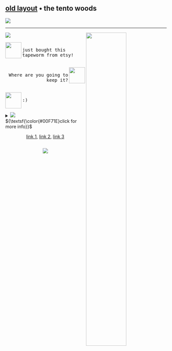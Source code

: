 <h2> <a href="https://github.com/rykuzu/futaba-theme/blob/main/README.md">old layout</a> • the tento woods </h2>
<img src="https://github.com/serphentized/serphentized/blob/main/images/test.svg">

<hr>

<img src="https://files.catbox.moe/okf29a.gif" width="50%" height="50%" align="right">
<!-- make sure gif you're using has the right dimensions (it has to be a square, equal width and height) make sure to leave transparent space to the right. -->

<img src="https://readme-typing-svg.herokuapp.com?font=Fira+Code&pause=1000&color=00F71E&repeat=false&width=235&lines=WIP">
<!-- if u plan on replacing this, go to https://readme-typing-svg.herokuapp.com/demo/ - but make sure you set the width at 235! -->


<!-- dialog 1 , make sure ur icon pngs are 50x50 -->
<p align="left"> <img src="https://file.garden/ZlwiKgzAvyz0wLRz/aaaa/taba" width="50" height="50" align="left"> <kbd><br>just bought this tapeworm from etsy!<br>&nbsp;  </kbd> </p>

<!-- dialog 2 -->
<p align="right"> <img src="https://file.garden/ZlwiKgzAvyz0wLRz/aaaa/yusuke.png" width="50" height="50" align="right"> <kbd align="right"><br>Where are you going to keep it?<br>&nbsp;  </kbd></p>

<!-- dialog 3 -->
<p align="left"> <img src="https://file.garden/ZlwiKgzAvyz0wLRz/aaaa/taba" width="50" height="50" align="left"> <kbd><br> :) <br>&nbsp;  </kbd> </p>

<details>
  <!-- replace the #00F71E with any other hex color-->
 <summary> <img src="https://files.catbox.moe/qsj47p.png">
 <br> ${\textsf{\color{#00F71E}click for more info}}$ 
 <br>

 <!-- replace hashtag with actual links-->  
 <p align="center"> 
 <a href="#">link 1</a>, 
 <a href="#">link 2</a>, 
 <a href="#">link 3</a> 
 </p>

</summary>

 <!-- add extra information here --> 
<li>test</li>
<li>test</li>
<li>test</li>
</details>
 <!-- replace username and color and label --> 
<p align="center"><img src="https://komarev.com/ghpvc/?username=usernamehere&color=008C0D&style=for-the-badge&label=HACKED:"></p>
